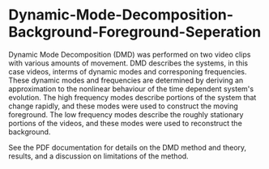 # Dynamic-Mode-Decomposition-Background-Foreground-Seperation

Dynamic Mode Decomposition (DMD) was performed on two video clips with various amounts of movement. DMD describes the systems, in this case videos, interms of dynamic modes and corresponing frequencies. These dynamic modes and frequencies are determined by deriving an approximation to the nonlinear behaviour of the time dependent system's evolution. The high frequency modes describe portions of the system that change rapidly, and these modes were used to construct the moving foreground. The low frequency modes describe the roughly stationary portions of the videos, and these modes were used to reconstruct the background. 


See the PDF documentation for details on the DMD method and theory, results, and a discussion on limitations of the method. 

